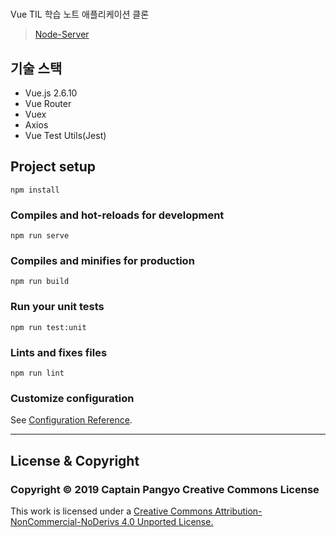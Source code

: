 # 

Vue TIL 학습 노트 애플리케이션 클론

> [Node-Server](https://github.com/yilpe93/vue-til-server)

## 기술 스택
- Vue.js 2.6.10
- Vue Router
- Vuex
- Axios
- Vue Test Utils(Jest)

## Project setup
```
npm install
```

### Compiles and hot-reloads for development
```
npm run serve
```

### Compiles and minifies for production
```
npm run build
```

### Run your unit tests
```
npm run test:unit
```

### Lints and fixes files
```
npm run lint
```

### Customize configuration
See [Configuration Reference](https://cli.vuejs.org/config/).

---

## License & Copyright
### Copyright © 2019 Captain Pangyo Creative Commons License
This work is licensed under a [Creative Commons Attribution-NonCommercial-NoDerivs 4.0 Unported License.](https://creativecommons.org/licenses/by-nc-nd/4.0/)